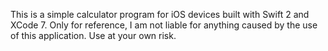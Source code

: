 This is a simple calculator program for iOS devices built with Swift 2 and XCode 7. Only for reference, I am not liable for anything caused by the use of this application. Use at your own risk.
